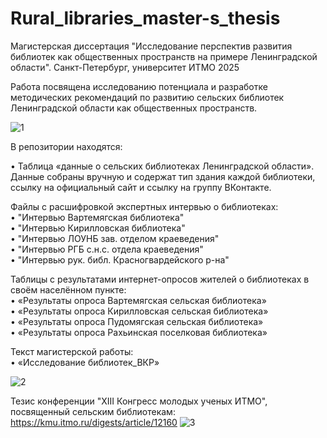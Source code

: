 # Rural_libraries_master-s_thesis
Магистерская диссертация "Исследование перспектив развития библиотек как общественных пространств на примере Ленинградской области". Санкт-Петербург, университет ИТМО 2025

Работа посвящена исследованию потенциала и разработке методических рекомендаций по развитию сельских библиотек Ленинградской области как общественных пространств.

![1](https://github.com/user-attachments/assets/cfafcf71-d486-46d1-8323-c6e853841487)

В репозитории находятся:  
  
•	Таблица «данные о сельских библиотеках Ленинградской области». Данные собраны вручную и содержат тип здания каждой библиотеки, ссылку на официальный сайт и ссылку на группу ВКонтакте.  

Файлы с расшифровкой экспертных интервью о библиотеках:  
•	"Интервью Вартемягская библиотека"  
•	"Интервью Кирилловская библиотека"  
•	"Интервью ЛОУНБ зав. отделом краеведения"  
•	"Интервью РГБ с.н.с. отдела краеведения"  
•	"Интервью рук. библ. Красногвардейского р-на"  

Таблицы с результатами интернет-опросов жителей о библиотеках в своём населённом пункте:  
•	«Результаты опроса Вартемягская сельская библиотека»  
•	«Результаты опроса Кирилловская сельская библиотека»  
•	«Результаты опроса Пудомягская сельская библиотека»  
•	«Результаты опроса Рахьинская поселковая библиотека»  

Текст магистерской работы:  
•	«Исследование библиотек_ВКР»  


![2](https://github.com/user-attachments/assets/69f3cc3c-a4bd-464e-9d15-93699d29cd94)

Тезис конференции "XIII Конгресс молодых ученых ИТМО", посвященный сельским библиотекам: https://kmu.itmo.ru/digests/article/12160
![3](https://github.com/user-attachments/assets/aa6cddfd-a60b-41f8-a3ce-0a3da07c72e3)
